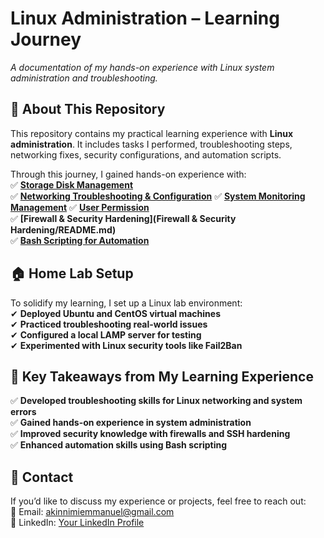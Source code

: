 # **Linux Administration – Learning Journey**  

_A documentation of my hands-on experience with Linux system administration and troubleshooting._  

## **📌 About This Repository**  
This repository contains my practical learning experience with **Linux administration**. It includes tasks I performed, troubleshooting steps, networking fixes, security configurations, and automation scripts.  

Through this journey, I gained hands-on experience with:  
✅ **[Storage Disk Management](Storage-Disk-Management/README.md)**  
✅ **[Networking Troubleshooting & Configuration](Networking-Issues/README.md)** 
✅ **[System Monitoring Management](System-Monitoring-Management/README.md)**
✅ **[User Permission](User-Permissions/README.md)**  
✅ **[Firewall & Security Hardening](Firewall & Security Hardening/README.md)**  
✅ **[Bash Scripting for Automation](Bash-Scripting-for-Automation/README.md)**  

## **🏠 Home Lab Setup**  
To solidify my learning, I set up a Linux lab environment:  
✔ **Deployed Ubuntu and CentOS virtual machines**  
✔ **Practiced troubleshooting real-world issues**  
✔ **Configured a local LAMP server for testing**  
✔ **Experimented with Linux security tools like Fail2Ban**  



## **📌 Key Takeaways from My Learning Experience**  
✅ **Developed troubleshooting skills for Linux networking and system errors**  
✅ **Gained hands-on experience in system administration**  
✅ **Improved security knowledge with firewalls and SSH hardening**  
✅ **Enhanced automation skills using Bash scripting**  

## **📩 Contact**  
If you’d like to discuss my experience or projects, feel free to reach out:  
📧 Email: akinnimiemmanuel@gmail.com  
💼 LinkedIn: [Your LinkedIn Profile](https://linkedin.com/in/yourprofile)  
